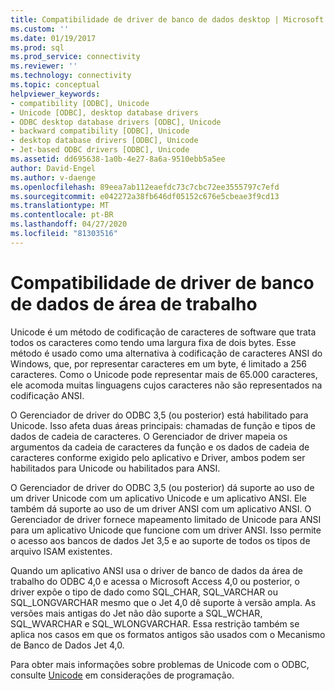 ```yaml
---
title: Compatibilidade de driver de banco de dados desktop | Microsoft Docs
ms.custom: ''
ms.date: 01/19/2017
ms.prod: sql
ms.prod_service: connectivity
ms.reviewer: ''
ms.technology: connectivity
ms.topic: conceptual
helpviewer_keywords:
- compatibility [ODBC], Unicode
- Unicode [ODBC], desktop database drivers
- ODBC desktop database drivers [ODBC], Unicode
- backward compatibility [ODBC], Unicode
- desktop database drivers [ODBC], Unicode
- Jet-based ODBC drivers [ODBC], Unicode
ms.assetid: dd695638-1a0b-4e27-8a6a-9510ebb5a5ee
author: David-Engel
ms.author: v-daenge
ms.openlocfilehash: 89eea7ab112eaefdc73c7cbc72ee3555797c7efd
ms.sourcegitcommit: e042272a38fb646df05152c676e5cbeae3f9cd13
ms.translationtype: MT
ms.contentlocale: pt-BR
ms.lasthandoff: 04/27/2020
ms.locfileid: "81303516"
---
```

# <a name="desktop-database-driver-compatibility"></a>Compatibilidade de driver de banco de dados de área de trabalho
Unicode é um método de codificação de caracteres de software que trata todos os caracteres como tendo uma largura fixa de dois bytes. Esse método é usado como uma alternativa à codificação de caracteres ANSI do Windows, que, por representar caracteres em um byte, é limitado a 256 caracteres. Como o Unicode pode representar mais de 65.000 caracteres, ele acomoda muitas linguagens cujos caracteres não são representados na codificação ANSI.  
  
 O Gerenciador de driver do ODBC 3,5 (ou posterior) está habilitado para Unicode. Isso afeta duas áreas principais: chamadas de função e tipos de dados de cadeia de caracteres. O Gerenciador de driver mapeia os argumentos da cadeia de caracteres da função e os dados de cadeia de caracteres conforme exigido pelo aplicativo e Driver, ambos podem ser habilitados para Unicode ou habilitados para ANSI.  
  
 O Gerenciador de driver do ODBC 3,5 (ou posterior) dá suporte ao uso de um driver Unicode com um aplicativo Unicode e um aplicativo ANSI. Ele também dá suporte ao uso de um driver ANSI com um aplicativo ANSI. O Gerenciador de driver fornece mapeamento limitado de Unicode para ANSI para um aplicativo Unicode que funcione com um driver ANSI. Isso permite o acesso aos bancos de dados Jet 3,5 e ao suporte de todos os tipos de arquivo ISAM existentes.  
  
 Quando um aplicativo ANSI usa o driver de banco de dados da área de trabalho do ODBC 4,0 e acessa o Microsoft Access 4,0 ou posterior, o driver expõe o tipo de dado como SQL_CHAR, SQL_VARCHAR ou SQL_LONGVARCHAR mesmo que o Jet 4,0 dê suporte à versão ampla. As versões mais antigas do Jet não dão suporte a SQL_WCHAR, SQL_WVARCHAR e SQL_WLONGVARCHAR. Essa restrição também se aplica nos casos em que os formatos antigos são usados com o Mecanismo de Banco de Dados Jet 4,0.  
  
 Para obter mais informações sobre problemas de Unicode com o ODBC, consulte [Unicode](../../odbc/reference/develop-app/unicode.md) em considerações de programação.
